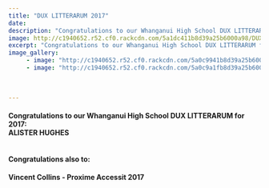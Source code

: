 ```yaml
---
title: "DUX LITTERARUM 2017"
date: 
description: "Congratulations to our Whanganui High School DUX LITTERARUM for 2017: ALISTER HUGHES..."
image: http://c1940652.r52.cf0.rackcdn.com/5a1dc411b8d39a25b6000a98/DUX-Alister-Hughes-with-green-background.jpg
excerpt: "Congratulations to our Whanganui High School DUX LITTERARUM for 2017: ALISTER HUGHES."
image_gallery:
     - image: "http://c1940652.r52.cf0.rackcdn.com/5a0c9941b8d39a25b60001c7/DUX-2017-Alister-Hughes.jpg"
     - image: "http://c1940652.r52.cf0.rackcdn.com/5a0c9a1fb8d39a25b60001c9/DUX-runner-up-Vincent-Collins.jpg"
    
    
    
---
```


<h4>Congratulations to our Whanganui High School DUX LITTERARUM for 2017:<br />ALISTER HUGHES</h4>
<p><strong><br />Congratulations also to:</strong></p>
<h4>Vincent Collins - Proxime Accessit 2017</h4>

